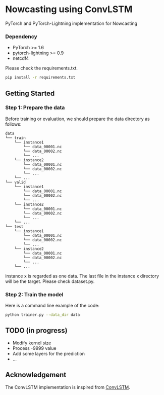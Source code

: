 # Nowcasting using ConvLSTM

PyTorch and PyTorch-Lightning implementation for Nowcasting

### Dependency
- PyTorch >= 1.6
- pytorch-lightning >= 0.9
- netcdf4

Please check the requirements.txt.

```bash
pip install -r requirements.txt
```

## Getting Started
### Step 1: Prepare the data
Before training or evaluation, we should prepare the data directory as follows:
```
data
└── train
    └── instance1
        └── data_00001.nc
        └── data_00002.nc
        └── ...
    └── instance2 
        └── data_00001.nc
        └── data_00002.nc
        └── ...
    └── ...
└── valid
    └── instance1
        └── data_00001.nc
        └── data_00002.nc
        └── ...
    └── instance2 
        └── data_00001.nc
        └── data_00002.nc
        └── ...
    └── ...
└── test 
    └── instance1
        └── data_00001.nc
        └── data_00002.nc
        └── ...
    └── instance2 
        └── data_00001.nc
        └── data_00002.nc
        └── ...
    └── ...
```

instance x is regarded as one data. The last file in the instance x directory will be the target.
Please check dataset.py. 

### Step 2: Train the model
Here is a command line example of the code:
```bash
python trainer.py --data_dir data
```

## TODO (in progress)
- Modify kernel size 
- Process -9999 value
- Add some layers for the prediction
- ...

## Acknowledgement
The ConvLSTM implementation is inspired from [ConvLSTM](https://github.com/ndrplz/ConvLSTM_pytorch).

